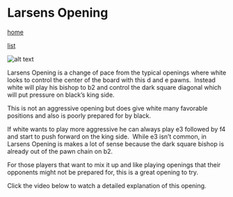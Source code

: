 # Larsens Opening

[home](/zaliczeniowe1awww/)

[list](/zaliczeniowe1awww/list)

![alt text](https://www.thechesswebsite.com/wp-content/uploads/2013/05/larsens-opening.jpg "Larsens Opening")


Larsens Opening is a change of pace from the typical openings where white looks to control the center of the board with this d and e pawns.  Instead white will play his bishop to b2 and control the dark square diagonal which will put pressure on black’s king side.

This is not an aggressive opening but does give white many favorable positions and also is poorly prepared for by black.

If white wants to play more aggressive he can always play e3 followed by f4 and start to push forward on the king side.  While e3 isn’t common, in Larsens Opening is makes a lot of sense because the dark square bishop is already out of the pawn chain on b2.

For those players that want to mix it up and like playing openings that their opponents might not be prepared for, this is a great opening to try.

Click the video below to watch a detailed explanation of this opening.

